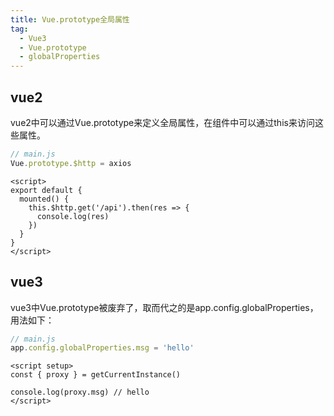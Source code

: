 ```yaml
---
title: Vue.prototype全局属性
tag: 
  - Vue3
  - Vue.prototype
  - globalProperties
---
```

## vue2
vue2中可以通过Vue.prototype来定义全局属性，在组件中可以通过this来访问这些属性。

```js
// main.js
Vue.prototype.$http = axios
```

```vue
<script>
export default {
  mounted() {
    this.$http.get('/api').then(res => {
      console.log(res)
    })
  }
}
</script>
```
## vue3

vue3中Vue.prototype被废弃了，取而代之的是app.config.globalProperties，用法如下：

```js
// main.js
app.config.globalProperties.msg = 'hello'
```

```vue
<script setup>
const { proxy } = getCurrentInstance()

console.log(proxy.msg) // hello
</script>
```